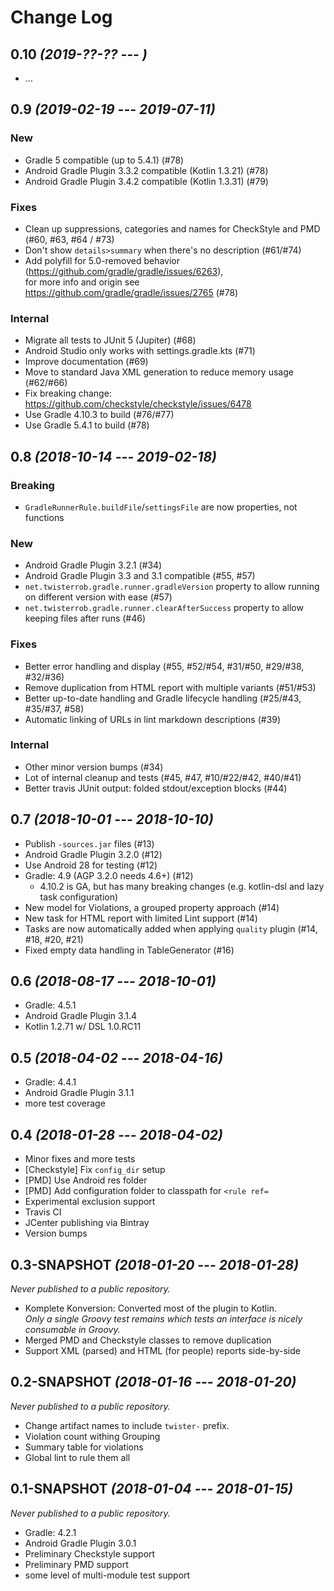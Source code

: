 # Change Log

## 0.10 *(2019-??-?? --- )*
 * ...


## 0.9 *(2019-02-19 --- 2019-07-11)*

### New
 * Gradle 5 compatible (up to 5.4.1) (#78)
 * Android Gradle Plugin 3.3.2 compatible (Kotlin 1.3.21) (#78)
 * Android Gradle Plugin 3.4.2 compatible (Kotlin 1.3.31) (#79)

### Fixes
 * Clean up suppressions, categories and names for CheckStyle and PMD (#60, #63, #64 / #73)
 * Don't show `details>summary` when there's no description (#61/#74)
 * Add polyfill for 5.0-removed behavior (https://github.com/gradle/gradle/issues/6263),  
   for more info and origin see https://github.com/gradle/gradle/issues/2765 (#78)

### Internal
 * Migrate all tests to JUnit 5 (Jupiter) (#68)
 * Android Studio only works with settings.gradle.kts (#71)
 * Improve documentation (#69)
 * Move to standard Java XML generation to reduce memory usage (#62/#66)
 * Fix breaking change: https://github.com/checkstyle/checkstyle/issues/6478
 * Use Gradle 4.10.3 to build (#76/#77)
 * Use Gradle 5.4.1 to build (#78)

## 0.8 *(2018-10-14 --- 2019-02-18)*

### Breaking
 * `GradleRunnerRule.buildFile`/`settingsFile` are now properties, not functions

### New
 * Android Gradle Plugin 3.2.1 (#34)
 * Android Gradle Plugin 3.3 and 3.1 compatible (#55, #57)
 * `net.twisterrob.gradle.runner.gradleVersion` property to allow running on different version with ease (#57)
 * `net.twisterrob.gradle.runner.clearAfterSuccess` property to allow keeping files after runs (#46)

### Fixes
 * Better error handling and display (#55, #52/#54, #31/#50, #29/#38, #32/#36)
 * Remove duplication from HTML report with multiple variants (#51/#53)
 * Better up-to-date handling and Gradle lifecycle handling (#25/#43, #35/#37, #58)
 * Automatic linking of URLs in lint markdown descriptions (#39)

### Internal
 * Other minor version bumps (#34)
 * Lot of internal cleanup and tests (#45, #47, #10/#22/#42, #40/#41)
 * Better travis JUnit output: folded stdout/exception blocks (#44)

## 0.7 *(2018-10-01 --- 2018-10-10)*
 * Publish `-sources.jar` files (#13)
 * Android Gradle Plugin 3.2.0 (#12)
 * Use Android 28 for testing (#12)
 * Gradle: 4.9 (AGP 3.2.0 needs 4.6+) (#12)
   * 4.10.2 is GA, but has many breaking changes (e.g. kotlin-dsl and lazy task configuration)
 * New model for Violations, a grouped property approach (#14) 
 * New task for HTML report with limited Lint support (#14)
 * Tasks are now automatically added when applying `quality` plugin (#14, #18, #20, #21)
 * Fixed empty data handling in TableGenerator (#16)

## 0.6 *(2018-08-17 --- 2018-10-01)*
 * Gradle: 4.5.1
 * Android Gradle Plugin 3.1.4
 * Kotlin 1.2.71 w/ DSL 1.0.RC11

## 0.5 *(2018-04-02 --- 2018-04-16)*
 * Gradle: 4.4.1
 * Android Gradle Plugin 3.1.1
 * more test coverage

## 0.4 *(2018-01-28 --- 2018-04-02)*
 * Minor fixes and more tests
 * [Checkstyle] Fix `config_dir` setup
 * [PMD] Use Android res folder
 * [PMD] Add configuration folder to classpath for `<rule ref=`
 * Experimental exclusion support
 * Travis CI
 * JCenter publishing via Bintray
 * Version bumps

## 0.3-SNAPSHOT *(2018-01-20 --- 2018-01-28)*
_Never published to a public repository._

 * Komplete Konversion: Converted most of the plugin to Kotlin.  
   *Only a single Groovy test remains which tests an interface is nicely consumable in Groovy.*
 * Merged PMD and Checkstyle classes to remove duplication
 * Support XML (parsed) and HTML (for people) reports side-by-side


## 0.2-SNAPSHOT *(2018-01-16 --- 2018-01-20)*
_Never published to a public repository._

 * Change artifact names to include `twister-` prefix.
 * Violation count withing Grouping
 * Summary table for violations
 * Global lint to rule them all


## 0.1-SNAPSHOT *(2018-01-04 --- 2018-01-15)*
_Never published to a public repository._

 * Gradle: 4.2.1
 * Android Gradle Plugin 3.0.1
 * Preliminary Checkstyle support
 * Preliminary PMD support
 * some level of multi-module test support
